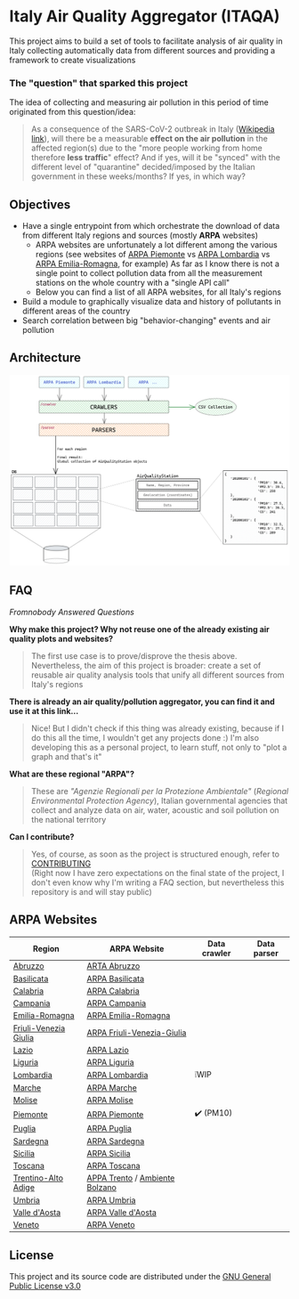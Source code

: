 # Italy Air Quality Aggregator (ITAQA)

This project aims to build a set of tools to facilitate analysis of air quality in Italy collecting automatically data from different sources and providing a framework to create visualizations

### The "question" that sparked this project

The idea of collecting and measuring air pollution in this period of time originated from this question/idea:

> As a consequence of the SARS-CoV-2 outbreak in Italy ([Wikipedia link](https://en.wikipedia.org/wiki/2020_coronavirus_pandemic_in_Italy)), will there be a measurable **effect on the air pollution** in the affected region(s) due to the "more people working from home therefore **less traffic**" effect? And if yes, will it be "synced" with the different level of "quarantine" decided/imposed by the Italian government in these weeks/months? If yes, in which way?

## Objectives

* Have a single entrypoint from which orchestrate the download of data from different Italy regions and sources (mostly **ARPA** websites)
  * ARPA websites are unfortunately a lot different among the various regions (see websites of [ARPA Piemonte](http://www.arpa.piemonte.it/) vs [ARPA Lombardia](https://www.arpalombardia.it/Pages/ARPA_Home_Page.aspx) vs [ARPA Emilia-Romagna](https://www.arpae.it/), for example)
    As  far as I know there is not a single point to collect pollution data from all the measurement stations on the whole country with a "single API call"
  * Below you can find a list of all ARPA websites, for all Italy's regions
* Build a module to graphically visualize data and history of pollutants in different areas of the country
* Search correlation between big "behavior-changing" events and air pollution

## Architecture

![Architecture 0.1](docs/architecture/architecture.png)


## FAQ

_Fromnobody Answered Questions_

**Why make this project? Why not reuse one of the already existing air quality plots and websites?**

> The first use case is to prove/disprove the thesis above. Nevertheless, the aim of this project is broader: create a set of reusable air quality analysis tools that unify all different sources from Italy's regions

**There is already an air quality/pollution aggregator, you can find it and use it at this link...**

> Nice! But I didn't check if this thing was already existing, because if I do this all the time, I wouldn't get any projects done :) I'm also developing this as a personal project, to learn stuff, not only to "plot a graph and that's it"

**What are these regional "ARPA"?**

> These are *"Agenzie Regionali per la Protezione Ambientale"* (*Regional Environmental Protection Agency*), Italian governmental agencies that collect and analyze data on air, water, acoustic and soil pollution on the national territory

**Can I contribute?**

> Yes, of course, as soon as the project is structured enough, refer to [CONTRIBUTING](CONTRIBUTING.md)  
> (Right now I have zero expectations on the final state of the project, I don't even know why I'm writing a FAQ section, but nevertheless this repository is and will stay public)

## ARPA Websites

| **Region**                                                   | ARPA Website                                                 | Data crawler | Data parser |
| ------------------------------------------------------------ | ------------------------------------------------------------ | ------------ | ----------- |
| [Abruzzo](http://www.comuni-italiani.it/13/index.html)       | [ARTA Abruzzo](https://www.artaabruzzo.it/)                  |              |             |
| [Basilicata](http://www.comuni-italiani.it/17/index.html)    | [ARPA Basilicata](http://www.arpab.it/)                      |              |             |
| [Calabria](http://www.comuni-italiani.it/18/index.html)      | [ARPA Calabria](http://www.arpacampania.it/)                 |              |             |
| [Campania](http://www.comuni-italiani.it/15/index.html)      | [ARPA Campania](http://www.arpacampania.it/)                 |              |             |
| [Emilia-Romagna](http://www.comuni-italiani.it/08/index.html) | [ARPA Emilia-Romagna](https://www.arpae.it/)                 |              |             |
| [Friuli-Venezia Giulia](http://www.comuni-italiani.it/06/index.html) | [ARPA Friuli-Venezia-Giulia](http://www.arpa.fvg.it/cms/)    |              |             |
| [Lazio](http://www.comuni-italiani.it/12/index.html)         | [ARPA Lazio](http://www.arpalazio.gov.it/)                   |              |             |
| [Liguria](http://www.comuni-italiani.it/07/index.html)       | [ARPA Liguria](https://www.arpal.liguria.it/)                |              |             |
| [Lombardia](http://www.comuni-italiani.it/03/index.html)     | [ARPA Lombardia](https://www.arpalombardia.it/Pages/ARPA_Home_Page.aspx) | ❕WIP         |             |
| [Marche](http://www.comuni-italiani.it/11/index.html)        | [ARPA Marche](https://www.arpa.marche.it/)                   |              |             |
| [Molise](http://www.comuni-italiani.it/14/index.html)        | [ARPA Molise](http://www.arpamolise.it/)                     |              |             |
| [Piemonte](http://www.comuni-italiani.it/01/index.html)      | [ARPA Piemonte](http://www.arpa.piemonte.it/)                | ✔️ (PM10)     |             |
| [Puglia](http://www.comuni-italiani.it/16/index.html)        | [ARPA Puglia](http://www.arpa.puglia.it/web/guest/arpa_home) |              |             |
| [Sardegna](http://www.comuni-italiani.it/20/index.html)      | [ARPA Sardegna](http://www.sardegnaambiente.it/arpas/)       |              |             |
| [Sicilia](http://www.comuni-italiani.it/19/index.html)       | [ARPA Sicilia](https://www.arpa.sicilia.it/)                 |              |             |
| [Toscana](http://www.comuni-italiani.it/09/index.html)       | [ARPA Toscana](http://www.arpat.toscana.it/)                 |              |             |
| [Trentino-Alto Adige](http://www.comuni-italiani.it/04/index.html) | [APPA Trento](http://www.appa.provincia.tn.it/) / [Ambiente Bolzano](https://ambiente.provincia.bz.it/) |              |             |
| [Umbria](http://www.comuni-italiani.it/10/index.html)        | [ARPA Umbria](http://www.arpa.umbria.it/)                    |              |             |
| [Valle d'Aosta](http://www.comuni-italiani.it/02/index.html) | [ARPA Valle d'Aosta](https://www.arpa.vda.it/it)             |              |             |
| [Veneto](http://www.comuni-italiani.it/05/index.html)        | [ARPA Veneto](https://www.arpa.veneto.it/)                   |              |             |

## License

This project and its source code are distributed under the [GNU General Public License v3.0](https://choosealicense.com/licenses/gpl-3.0/)

